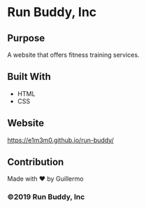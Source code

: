 # Run Buddy, Inc

## Purpose
A website that offers fitness training services. 

## Built With
* HTML
* CSS

## Website
https://e1m3m0.github.io/run-buddy/

## Contribution
Made with ❤️ by Guillermo

### ©️2019 Run Buddy, Inc 
